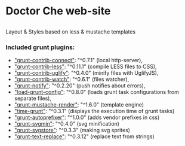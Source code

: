 Doctor Che web-site
==========================

## 

Layout & Styles based on less & mustache templates

### Included grunt plugins:

* ["grunt-contrib-connect"](https://github.com/gruntjs/grunt-contrib-connect): "^0.7.1" (local http-server),
* ["grunt-contrib-less"](https://github.com/gruntjs/grunt-contrib-less): "^0.11.1" (compile LESS files to CSS),
* ["grunt-contrib-uglify"](https://github.com/gruntjs/grunt-contrib-uglify): "^0.4.0" (minify files with UglifyJS),
* ["grunt-contrib-watch"](https://github.com/gruntjs/grunt-contrib-watch): "^0.6.1" (files watcher),
* ["grunt-notify"](https://github.com/dylang/grunt-notify): "^0.2.20" (push notifies about errors),
* ["load-grunt-config"](https://github.com/creynders/load-grunt-configs): "^0.8.0" (loads grunt task configurations from separate files),
* ["grunt-mustache-render"](https://github.com/5thWall/mustache-render): "^1.6.0" (template engine) 
* ["time-grunt"](https://github.com/sindresorhus/time-grunt): "^0.3.1" (displays the execution time of grunt tasks)
* ["grunt-autoprefixer"](https://github.com/nDmitry/grunt-autoprefixer): "^1.0.0" (adds vendor prefixes in css)
* ["grunt-svgmin"](https://github.com/sindresorhus/grunt-svgmin): "^0.4.0" (svg minification)
* ["grunt-svgstore"](https://github.com/FWeinb/grunt-svgstore): "^0.3.3" (making svg sprites)
* ["grunt-text-replace"](https://github.com/yoniholmes/grunt-text-replace): "^0.3.12" (replace text from strings)